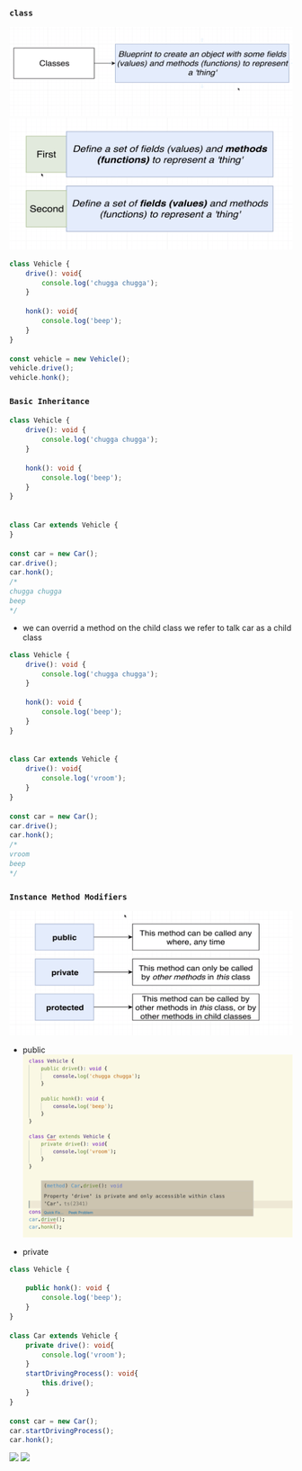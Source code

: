 ### `class`

![](img/24.png)
![](img/25.png)

```ts
class Vehicle {
    drive(): void{
        console.log('chugga chugga');
    }

    honk(): void{
        console.log('beep');
    }
}

const vehicle = new Vehicle();
vehicle.drive();
vehicle.honk();
```




### `Basic Inheritance`
```ts
class Vehicle {
    drive(): void {
        console.log('chugga chugga');
    }

    honk(): void {
        console.log('beep');
    }
}


class Car extends Vehicle {
}

const car = new Car();
car.drive();
car.honk();
/* 
chugga chugga
beep
*/
```


- we can overrid a method on the child class we refer to talk car as a child class 
```ts
class Vehicle {
    drive(): void {
        console.log('chugga chugga');
    }

    honk(): void {
        console.log('beep');
    }
}


class Car extends Vehicle {
    drive(): void{
        console.log('vroom');
    }
}

const car = new Car();
car.drive();
car.honk();
/* 
vroom
beep
*/
```





### `Instance Method Modifiers`
![](img/26.png)

- public
![](img/27.png)


- private
```ts
class Vehicle {
    
    public honk(): void {
        console.log('beep');
    }
}

class Car extends Vehicle {
    private drive(): void{
        console.log('vroom');
    }
    startDrivingProcess(): void{
        this.drive();
    }
}

const car = new Car();
car.startDrivingProcess();
car.honk();
```




![](img/.png)
![](img/.png)